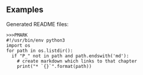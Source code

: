 ## Examples

Generated README files:

```
>>>PMARK
#!/usr/bin/env python3
import os
for path in os.listdir():
  if "P_" not in path and path.endswith('md'):
    # create markdown which links to that chapter
    print("* `{}`".format(path))
```

